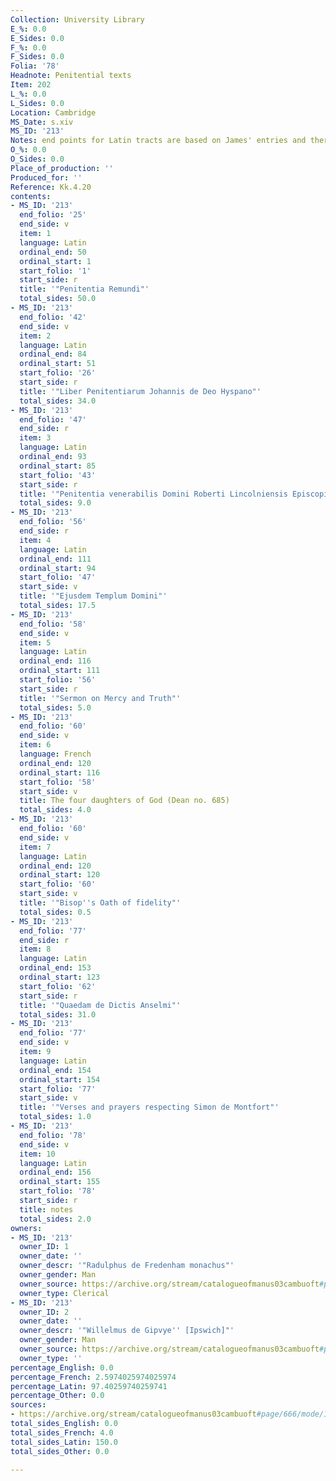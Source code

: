 ```yaml
---
Collection: University Library
E_%: 0.0
E_Sides: 0.0
F_%: 0.0
F_Sides: 0.0
Folia: '78'
Headnote: Penitential texts
Item: 202
L_%: 0.0
L_Sides: 0.0
Location: Cambridge
MS_Date: s.xiv
MS_ID: '213'
Notes: end points for Latin tracts are based on James' entries and therefore approximate
O_%: 0.0
O_Sides: 0.0
Place_of_production: ''
Produced_for: ''
Reference: Kk.4.20
contents:
- MS_ID: '213'
  end_folio: '25'
  end_side: v
  item: 1
  language: Latin
  ordinal_end: 50
  ordinal_start: 1
  start_folio: '1'
  start_side: r
  title: '"Penitentia Remundi"'
  total_sides: 50.0
- MS_ID: '213'
  end_folio: '42'
  end_side: v
  item: 2
  language: Latin
  ordinal_end: 84
  ordinal_start: 51
  start_folio: '26'
  start_side: r
  title: '"Liber Penitentiarum Johannis de Deo Hyspano"'
  total_sides: 34.0
- MS_ID: '213'
  end_folio: '47'
  end_side: r
  item: 3
  language: Latin
  ordinal_end: 93
  ordinal_start: 85
  start_folio: '43'
  start_side: r
  title: '"Penitentia venerabilis Domini Roberti Lincolniensis Episcopi"'
  total_sides: 9.0
- MS_ID: '213'
  end_folio: '56'
  end_side: r
  item: 4
  language: Latin
  ordinal_end: 111
  ordinal_start: 94
  start_folio: '47'
  start_side: v
  title: '"Ejusdem Templum Domini"'
  total_sides: 17.5
- MS_ID: '213'
  end_folio: '58'
  end_side: v
  item: 5
  language: Latin
  ordinal_end: 116
  ordinal_start: 111
  start_folio: '56'
  start_side: r
  title: '"Sermon on Mercy and Truth"'
  total_sides: 5.0
- MS_ID: '213'
  end_folio: '60'
  end_side: v
  item: 6
  language: French
  ordinal_end: 120
  ordinal_start: 116
  start_folio: '58'
  start_side: v
  title: The four daughters of God (Dean no. 685)
  total_sides: 4.0
- MS_ID: '213'
  end_folio: '60'
  end_side: v
  item: 7
  language: Latin
  ordinal_end: 120
  ordinal_start: 120
  start_folio: '60'
  start_side: v
  title: '"Bisop''s Oath of fidelity"'
  total_sides: 0.5
- MS_ID: '213'
  end_folio: '77'
  end_side: r
  item: 8
  language: Latin
  ordinal_end: 153
  ordinal_start: 123
  start_folio: '62'
  start_side: r
  title: '"Quaedam de Dictis Anselmi"'
  total_sides: 31.0
- MS_ID: '213'
  end_folio: '77'
  end_side: v
  item: 9
  language: Latin
  ordinal_end: 154
  ordinal_start: 154
  start_folio: '77'
  start_side: v
  title: '"Verses and prayers respecting Simon de Montfort"'
  total_sides: 1.0
- MS_ID: '213'
  end_folio: '78'
  end_side: v
  item: 10
  language: Latin
  ordinal_end: 156
  ordinal_start: 155
  start_folio: '78'
  start_side: r
  title: notes
  total_sides: 2.0
owners:
- MS_ID: '213'
  owner_ID: 1
  owner_date: ''
  owner_descr: '"Radulphus de Fredenham monachus"'
  owner_gender: Man
  owner_source: https://archive.org/stream/catalogueofmanus03cambuoft#page/666/mode/1up
  owner_type: Clerical
- MS_ID: '213'
  owner_ID: 2
  owner_date: ''
  owner_descr: '"Willelmus de Gipvye'' [Ipswich]"'
  owner_gender: Man
  owner_source: https://archive.org/stream/catalogueofmanus03cambuoft#page/666/mode/1up
  owner_type: ''
percentage_English: 0.0
percentage_French: 2.5974025974025974
percentage_Latin: 97.40259740259741
percentage_Other: 0.0
sources:
- https://archive.org/stream/catalogueofmanus03cambuoft#page/666/mode/1up
total_sides_English: 0.0
total_sides_French: 4.0
total_sides_Latin: 150.0
total_sides_Other: 0.0

---
```

